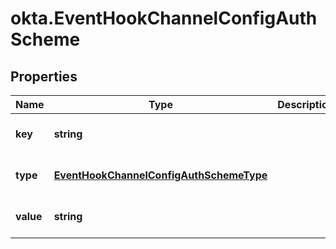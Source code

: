 # okta.EventHookChannelConfigAuthScheme

## Properties

Name | Type | Description | Notes
------------ | ------------- | ------------- | -------------
**key** | **string** |  | [optional] [default to undefined]
**type** | [**EventHookChannelConfigAuthSchemeType**](EventHookChannelConfigAuthSchemeType.md) |  | [optional] [default to undefined]
**value** | **string** |  | [optional] [default to undefined]

